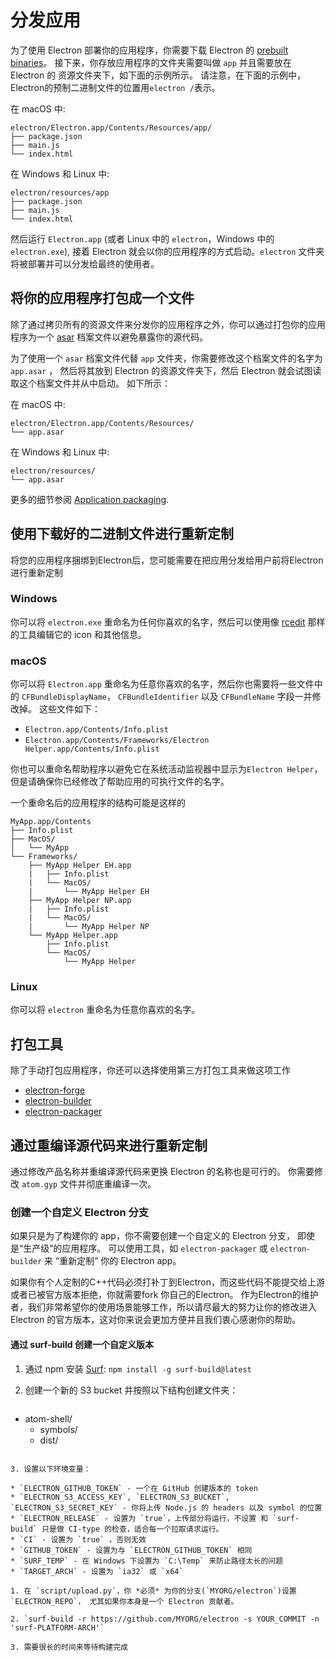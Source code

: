 # 分发应用

为了使用 Electron 部署你的应用程序，你需要下载 Electron 的 [prebuilt binaries](https://github.com/electron/electron/releases)。 接下来，你存放应用程序的文件夹需要叫做 `app` 并且需要放在 Electron 的 资源文件夹下，如下面的示例所示。 请注意，在下面的示例中，Electron的预制二进制文件的位置用`electron /`表示。

在 macOS 中:

```text
electron/Electron.app/Contents/Resources/app/
├── package.json
├── main.js
└── index.html
```

在 Windows 和 Linux 中:

```text
electron/resources/app
├── package.json
├── main.js
└── index.html
```

然后运行 `Electron.app` (或者 Linux 中的 `electron`，Windows 中的 `electron.exe`), 接着 Electron 就会以你的应用程序的方式启动。`electron` 文件夹将被部署并可以分发给最终的使用者。

## 将你的应用程序打包成一个文件

除了通过拷贝所有的资源文件来分发你的应用程序之外，你可以通过打包你的应用程序为一个 [asar](https://github.com/electron/asar) 档案文件以避免暴露你的源代码。

为了使用一个 `asar` 档案文件代替 `app` 文件夹，你需要修改这个档案文件的名字为 `app.asar` ， 然后将其放到 Electron 的资源文件夹下，然后 Electron 就会试图读取这个档案文件并从中启动。 如下所示：

在 macOS 中:

```text
electron/Electron.app/Contents/Resources/
└── app.asar
```

在 Windows 和 Linux 中:

```text
electron/resources/
└── app.asar
```

更多的细节参阅 [Application packaging](application-packaging.md).

## 使用下载好的二进制文件进行重新定制

将您的应用程序捆绑到Electron后，您可能需要在把应用分发给用户前将Electron进行重新定制

### Windows

你可以将 `electron.exe` 重命名为任何你喜欢的名字，然后可以使用像 [rcedit](https://github.com/atom/rcedit) 那样的工具编辑它的 icon 和其他信息。

### macOS

你可以将 `Electron.app` 重命名为任意你喜欢的名字，然后你也需要将一些文件中的 `CFBundleDisplayName`， `CFBundleIdentifier` 以及 `CFBundleName` 字段一并修改掉。 这些文件如下：

* `Electron.app/Contents/Info.plist`
* `Electron.app/Contents/Frameworks/Electron Helper.app/Contents/Info.plist`

你也可以重命名帮助程序以避免它在系统活动监视器中显示为`Electron Helper`， 但是请确保你已经修改了帮助应用的可执行文件的名字。

一个重命名后的应用程序的结构可能是这样的

```text
MyApp.app/Contents
├── Info.plist
├── MacOS/
│   └── MyApp
└── Frameworks/
    ├── MyApp Helper EH.app
    |   ├── Info.plist
    |   └── MacOS/
    |       └── MyApp Helper EH
    ├── MyApp Helper NP.app
    |   ├── Info.plist
    |   └── MacOS/
    |       └── MyApp Helper NP
    └── MyApp Helper.app
        ├── Info.plist
        └── MacOS/
            └── MyApp Helper
```

### Linux

你可以将 `electron` 重命名为任意你喜欢的名字。

## 打包工具

除了手动打包应用程序，你还可以选择使用第三方打包工具来做这项工作

* [electron-forge](https://github.com/electron-userland/electron-forge)
* [electron-builder](https://github.com/electron-userland/electron-builder)
* [electron-packager](https://github.com/electron-userland/electron-packager)

## 通过重编译源代码来进行重新定制

通过修改产品名称并重编译源代码来更换 Electron 的名称也是可行的。 你需要修改 `atom.gyp` 文件并彻底重编译一次。

### 创建一个自定义 Electron 分支

如果只是为了构建你的 app，你不需要创建一个自定义的 Electron 分支， 即使是“生产级”的应用程序。 可以使用工具，如 `electron-packager` 或 `electron-builder` 来 “重新定制” 你的 Electron app。

如果你有个人定制的C++代码必须打补丁到Electron，而这些代码不能提交给上游或者已被官方版本拒绝，你就需要fork 你自己的Electron。 作为Electron的维护者，我们非常希望你的使用场景能够工作，所以请尽最大的努力让你的修改进入 Electron 的官方版本，这对你来说会更加方便并且我们衷心感谢你的帮助。

#### 通过 surf-build 创建一个自定义版本

1. 通过 npm 安装 [Surf](https://github.com/surf-build/surf): `npm install -g surf-build@latest`

2. 创建一个新的 S3 bucket 并按照以下结构创建文件夹：
    
    ```sh
- atom-shell/
  - symbols/
  - dist/
```

3. 设置以下环境变量：

* `ELECTRON_GITHUB_TOKEN` - 一个在 GitHub 创建版本的 token
* `ELECTRON_S3_ACCESS_KEY`, `ELECTRON_S3_BUCKET`, `ELECTRON_S3_SECRET_KEY` - 你将上传 Node.js 的 headers 以及 symbol 的位置
* `ELECTRON_RELEASE` - 设置为 `true`，上传部分将运行，不设置 和 `surf-build` 只是做 CI-type 的检查，适合每一个拉取请求运行。
* `CI` - 设置为 `true` ，否则无效
* `GITHUB_TOKEN` - 设置为与 `ELECTRON_GITHUB_TOKEN` 相同
* `SURF_TEMP` - 在 Windows 下设置为 `C:\Temp` 来防止路径太长的问题
* `TARGET_ARCH` - 设置为 `ia32` 或 `x64`

1. 在 `script/upload.py`，你 *必须* 为你的分支(`MYORG/electron`)设置 `ELECTRON_REPO`， 尤其如果你本身是一个 Electron 贡献者。

2. `surf-build -r https://github.com/MYORG/electron -s YOUR_COMMIT -n 'surf-PLATFORM-ARCH'`

3. 需要很长的时间来等待构建完成